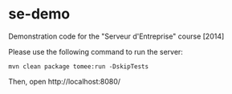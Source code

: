 se-demo
=======

Demonstration code for the "Serveur d'Entreprise" course [2014]

Please use the following command to run the server:
```
mvn clean package tomee:run -DskipTests
```

Then, open http://localhost:8080/
